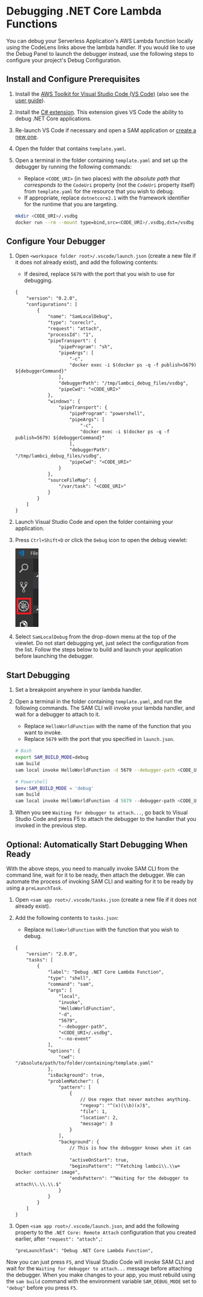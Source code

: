 # Debugging .NET Core Lambda Functions

You can debug your Serverless Application's AWS Lambda function locally using the CodeLens links above the lambda handler. If you would like to use the Debug Panel to launch the debugger instead, use the following steps to configure your project's Debug Configuration.

## Install and Configure Prerequisites

1. Install the [AWS Toolkit for Visual Studio Code (VS Code)](https://marketplace.visualstudio.com/items?itemName=AmazonWebServices.aws-toolkit-vscode) (also see the [user guide](https://docs.aws.amazon.com/console/toolkit-for-vscode/setup-toolkit)).
1. Install the [C# extension](https://marketplace.visualstudio.com/items?itemName=ms-vscode.csharp). This extension gives VS Code the ability to debug .NET Core applications.
1. Re-launch VS Code if necessary and open a SAM application or [create a new one](https://docs.aws.amazon.com/console/toolkit-for-vscode/create-sam).
1. Open the folder that contains `template.yaml`.
1. Open a terminal in the folder containing `template.yaml` and set up the debugger by running the following commands:

    * Replace `<CODE_URI>` (in two places) with the *absolute path that corresponds to* the `CodeUri` property (not the `CodeUri` property itself) from `template.yaml` for the resource that you wish to debug.
    * If appropriate, replace `dotnetcore2.1` with the framework identifier for the runtime that you are targeting.

    ```bash
    mkdir <CODE_URI>/.vsdbg
    docker run --rm --mount type=bind,src=<CODE_URI>/.vsdbg,dst=/vsdbg --entrypoint bash lambci/lambda:dotnetcore2.1 -c "curl -sSL https://aka.ms/getvsdbgsh | bash /dev/stdin -v latest -l /vsdbg"
    ```

## Configure Your Debugger

1. Open `<workspace folder root>/.vscode/launch.json` (create a new file if it does not already exist), and add the following contents:

    * If desired, replace `5679` with the port that you wish to use for debugging.

    ```jsonc
    {
        "version": "0.2.0",
        "configurations": [
            {
                "name": "SamLocalDebug",
                "type": "coreclr",
                "request": "attach",
                "processId": "1",
                "pipeTransport": {
                    "pipeProgram": "sh",
                    "pipeArgs": [
                        "-c",
                        "docker exec -i $(docker ps -q -f publish=5679) ${debuggerCommand}"
                    ],
                    "debuggerPath": "/tmp/lambci_debug_files/vsdbg",
                    "pipeCwd": "<CODE_URI>"
                },
                "windows": {
                    "pipeTransport": {
                        "pipeProgram": "powershell",
                        "pipeArgs": [
                            "-c",
                            "docker exec -i $(docker ps -q -f publish=5679) ${debuggerCommand}"
                        ],
                        "debuggerPath": "/tmp/lambci_debug_files/vsdbg",
                        "pipeCwd": "<CODE_URI>"
                    }
                },
                "sourceFileMap": {
                    "/var/task": "<CODE_URI>"
                }
            }
        ]
    }
    ```

2. Launch Visual Studio Code and open the folder containing your application.
3. Press `Ctrl+Shift+D` or click the `Debug` icon to open the debug viewlet:

    ![Debug Icon](./images/view_debug.png)

4. Select `SamLocalDebug` from the drop-down menu at the top of the viewlet. Do not start debugging yet, just select the configuration from the list. Follow the steps below to build and launch your application before launching the debugger.

## Start Debugging

1. Set a breakpoint anywhere in your lambda handler.
2. Open a terminal in the folder containing `template.yaml`, and run the following commands. The SAM CLI will invoke your lambda handler, and wait for a debugger to attach to it.

    * Replace `HelloWorldFunction` with the name of the function that you want to invoke.
    * Replace `5679` with the port that you specified in `launch.json`.

    ```bash
    # Bash
    export SAM_BUILD_MODE=debug
    sam build
    sam local invoke HelloWorldFunction -d 5679 --debugger-path <CODE_URI>/.vsdbg --no-event
    ```

    ```powershell
    # Powershell
    $env:SAM_BUILD_MODE = 'debug'
    sam build
    sam local invoke HelloWorldFunction -d 5679 --debugger-path <CODE_URI>/.vsdbg --no-event
    ```

3. When you see `Waiting for debugger to attach...`, go back to Visual Studio Code and press F5 to attach the debugger to the handler that you invoked in the previous step.

## Optional: Automatically Start Debugging When Ready

With the above steps, you need to manually invoke SAM CLI from the command line, wait for it to be ready, then attach the debugger. We can automate the process of invoking SAM CLI and waiting for it to be ready by using a `preLaunchTask`.

1. Open `<sam app root>/.vscode/tasks.json` (create a new file if it does not already exist).
2. Add the following contents to `tasks.json`:

    * Replace `HelloWorldFunction` with the function that you wish to debug.

    ```jsonc
    {
        "version": "2.0.0",
        "tasks": [
            {
                "label": "Debug .NET Core Lambda Function",
                "type": "shell",
                "command": "sam",
                "args": [
                    "local",
                    "invoke",
                    "HelloWorldFunction",
                    "-d",
                    "5679",
                    "--debugger-path",
                    "<CODE_URI>/.vsdbg",
                    "--no-event"
                ],
                "options": {
                    "cwd": "/absolute/path/to/folder/containing/template.yaml"
                },
                "isBackground": true,
                "problemMatcher": {
                    "pattern": [
                        {
                            // Use regex that never matches anything.
                            "regexp": "^(x)(\\b)(x)$",
                            "file": 1,
                            "location": 2,
                            "message": 3
                        }
                    ],
                    "background": {
                        // This is how the debugger knows when it can attach
                        "activeOnStart": true,
                        "beginsPattern": "^Fetching lambci\\.\\w+ Docker container image",
                        "endsPattern": "^Waiting for the debugger to attach\\.\\.\\.$"
                    }
                }
            }
        ]
    }
    ```

3. Open `<sam app root>/.vscode/launch.json`, and add the following property to the `.NET Core: Remote Attach` configuration that you created earlier, after `"request": "attach",`:

    ```jsonc
    "preLaunchTask": "Debug .NET Core Lambda Function",
    ```

Now you can just press `F5`, and Visual Studio Code will invoke SAM CLI and wait for the `Waiting for debugger to attach...` message before attaching the debugger. When you make changes to your app, you must rebuild using the `sam build` command with the environment variable `SAM_DEBUG_MODE` set to `"debug"` before you press `F5`.
